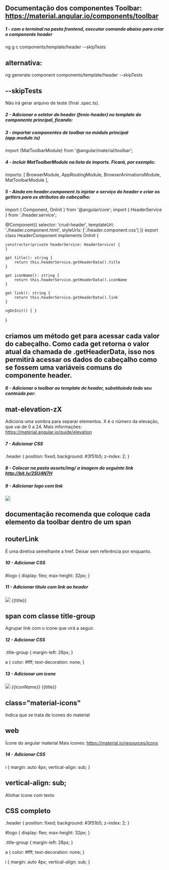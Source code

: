 ## Documentação dos componentes Toolbar: https://material.angular.io/components/toolbar

##### 1 - com o terminal na pasta frontend, executar comando abaixo para criar o componente header
ng g c components/template/header --skipTests

## alternativa:
ng generate component components/template/header --skipTests

## --skipTests
Não irá gerar arquivo de teste (final .spec.ts).


##### 2 - Adicionar o seletor do header (fenix-header) no template do componente principal, ficando:
<fenix-header></fenix-header>


##### 3 - importar componentes de toolbar no módulo principal (app.module.ts)
import {MatToolbarModule} from '@angular/material/toolbar';


##### 4 - incluir MatToolbarModule na lista de imports. Ficará, por exemplo:
imports: [
    BrowserModule,
    AppRoutingModule,
    BrowserAnimationsModule,
    MatToolbarModule
],


##### 5 - Ainda em header.component.ts injetar o serviço do header e criar os getters para os atributos do cabeçalho:
import { Component, OnInit } from '@angular/core';
import { HeaderService } from './header.service';

@Component({
  selector: 'crud-header',
  templateUrl: './header.component.html',
  styleUrls: ['./header.component.css']
})
export class HeaderComponent implements OnInit {

    constructor(private headerService: HeaderService) {
    }

    get title(): string {
        return this.headerService.getHeaderData().title
    }

    get iconName(): string {
        return this.headerService.getHeaderData().iconName
    }

    get link(): string {
        return this.headerService.getHeaderData().link
    }

    ngOnInit() { }
}

## criamos um método get para acessar cada valor do cabeçalho. Como cada get retorna o valor atual da chamada de .getHeaderData, isso nos permitirá acessar os dados do cabeçalho como se fossem uma variáveis comuns do componente header.


##### 6 - Adicionar o toolbar ao template de header, substituindo todo seu conteúdo por:
<mat-toolbar class="header mat-elevation-z4">
</mat-toolbar>

## mat-elevation-zX
Adiciona uma sombra para separar elementos. X é o número da elevação, que vai de 0 a 24.
Mais informações: https://material.angular.io/guide/elevation


##### 7 - Adicionar CSS
.header {
    position: fixed;
    background: #3f51b5;
    z-index: 2;
}


##### 8 - Colocar na pasta assets/img/ a imagem do seguinte link http://bit.ly/2SU4N7H


##### 9 - Adicionar logo com link
<mat-toolbar class="header mat-elevation-z4">
    <span>
        <a routerLink="">
            <img id="logo" src="assets/img/logo.png">
        </a>
    </span>
</mat-toolbar>

## documentação recomenda que coloque cada elemento da toolbar dentro de um span

## routerLink
É uma diretiva semelhante a href. Deixar sem referência por enquanto.


##### 10 - Adicionar CSS
#logo {
    display: flex;
    max-height: 32px;
}


##### 11 - Adicionar título com link ao header
<mat-toolbar class="header mat-elevation-z4">
    <span>
        <a routerLink="">
            <img id="logo" src="assets/img/logo.png">
        </a>
    </span>
    <span class="title-group">
        <a routerLink="">
            {{title}}
        </a> 
    </span>
</mat-toolbar>

## span com classe title-group
Agrupar link com o ícone que virá a seguir.


##### 12 - Adicionar CSS
.title-group {
    margin-left: 28px;
}

a {
    color: #fff;
    text-decoration: none;
}


##### 13 - Adicionar um ícone
<mat-toolbar class="header mat-elevation-z4">
    <span>
        <a routerLink="">
            <img id="logo" src="assets/img/logo.png">
        </a>
    </span>
    <span class="title-group">
        <a routerLink="">
            <i class="material-icons">
                {{iconName}}
            </i>
            {{title}}
        </a> 
    </span>
</mat-toolbar>

## class="material-icons"
Indica que se trata de ícones do material

## web
Ícone do angular material
Mais ícones: https://material.io/resources/icons


##### 14 - Adicionar CSS
i {
    margin: auto 4px;
    vertical-align: sub;
}

## vertical-align: sub;
Alinhar ícone com texto





## CSS completo
.header {
    position: fixed;
    background: #3f51b5;
    z-index: 2;
}

#logo {
    display: flex;
    max-height: 32px;
}

.title-group {
    margin-left: 28px;
}

a {
    color: #fff;
    text-decoration: none;
}

i {
    margin: auto 4px;
    vertical-align: sub;
}
